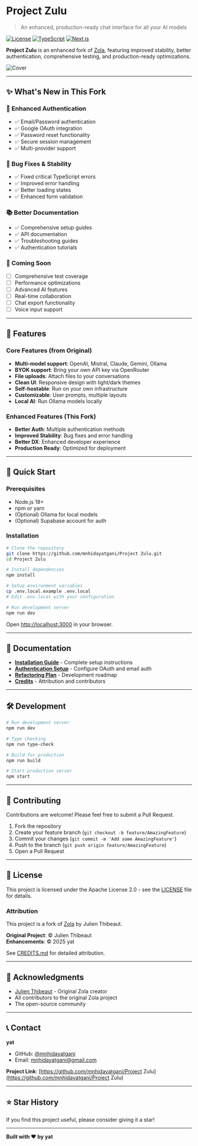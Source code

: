 # Project Zulu

> An enhanced, production-ready chat interface for all your AI models

[![License](https://img.shields.io/badge/License-Apache%202.0-blue.svg)](LICENSE)
[![TypeScript](https://img.shields.io/badge/TypeScript-5.0-blue)](https://www.typescriptlang.org/)
[![Next.js](https://img.shields.io/badge/Next.js-15-black)](https://nextjs.org/)

**Project Zulu** is an enhanced fork of [Zola](https://github.com/ibelick/zola), featuring improved stability, better authentication, comprehensive testing, and production-ready optimizations.

![Cover](./public/cover_zola.jpg)

---

## ✨ What's New in This Fork

### 🔐 Enhanced Authentication
- ✅ Email/Password authentication
- ✅ Google OAuth integration
- ✅ Password reset functionality
- ✅ Secure session management
- ✅ Multi-provider support

### 🐛 Bug Fixes & Stability
- ✅ Fixed critical TypeScript errors
- ✅ Improved error handling
- ✅ Better loading states
- ✅ Enhanced form validation

### 📚 Better Documentation
- ✅ Comprehensive setup guides
- ✅ API documentation
- ✅ Troubleshooting guides
- ✅ Authentication tutorials

### 🚀 Coming Soon
- [ ] Comprehensive test coverage
- [ ] Performance optimizations
- [ ] Advanced AI features
- [ ] Real-time collaboration
- [ ] Chat export functionality
- [ ] Voice input support

---

## 🎯 Features

### Core Features (from Original)
- **Multi-model support**: OpenAI, Mistral, Claude, Gemini, Ollama
- **BYOK support**: Bring your own API key via OpenRouter
- **File uploads**: Attach files to your conversations
- **Clean UI**: Responsive design with light/dark themes
- **Self-hostable**: Run on your own infrastructure
- **Customizable**: User prompts, multiple layouts
- **Local AI**: Run Ollama models locally

### Enhanced Features (This Fork)
- **Better Auth**: Multiple authentication methods
- **Improved Stability**: Bug fixes and error handling
- **Better DX**: Enhanced developer experience
- **Production Ready**: Optimized for deployment

---

## 🚀 Quick Start

### Prerequisites
- Node.js 18+ 
- npm or yarn
- (Optional) Ollama for local models
- (Optional) Supabase account for auth

### Installation

```bash
# Clone the repository
git clone https://github.com/mnhidayatgani/Project Zulu.git
cd Project Zulu

# Install dependencies
npm install

# Setup environment variables
cp .env.local.example .env.local
# Edit .env.local with your configuration

# Run development server
npm run dev
```

Open [http://localhost:3000](http://localhost:3000) in your browser.

---

## 📖 Documentation

- **[Installation Guide](INSTALL.md)** - Complete setup instructions
- **[Authentication Setup](AUTH_QUICK_START.md)** - Configure OAuth and email auth
- **[Refactoring Plan](REFACTORING_PLAN.md)** - Development roadmap
- **[Credits](CREDITS.md)** - Attribution and contributors

---

## 🛠️ Development

```bash
# Run development server
npm run dev

# Type checking
npm run type-check

# Build for production
npm run build

# Start production server
npm start
```

---

## 🤝 Contributing

Contributions are welcome! Please feel free to submit a Pull Request.

1. Fork the repository
2. Create your feature branch (`git checkout -b feature/AmazingFeature`)
3. Commit your changes (`git commit -m 'Add some AmazingFeature'`)
4. Push to the branch (`git push origin feature/AmazingFeature`)
5. Open a Pull Request

---

## 📜 License

This project is licensed under the Apache License 2.0 - see the [LICENSE](LICENSE) file for details.

### Attribution

This project is a fork of [Zola](https://github.com/ibelick/zola) by Julien Thibeaut.

**Original Project**: © Julien Thibeaut  
**Enhancements**: © 2025 yat

See [CREDITS.md](CREDITS.md) for detailed attribution.

---

## 🙏 Acknowledgments

- [Julien Thibeaut](https://github.com/ibelick) - Original Zola creator
- All contributors to the original Zola project
- The open-source community

---

## 📞 Contact

**yat**
- GitHub: [@mnhidayatgani](https://github.com/mnhidayatgani)
- Email: mnhidayatgani@gmail.com

**Project Link**: [https://github.com/mnhidayatgani/Project Zulu](https://github.com/mnhidayatgani/Project Zulu)

---

## ⭐ Star History

If you find this project useful, please consider giving it a star!

---

**Built with ❤️ by yat**
